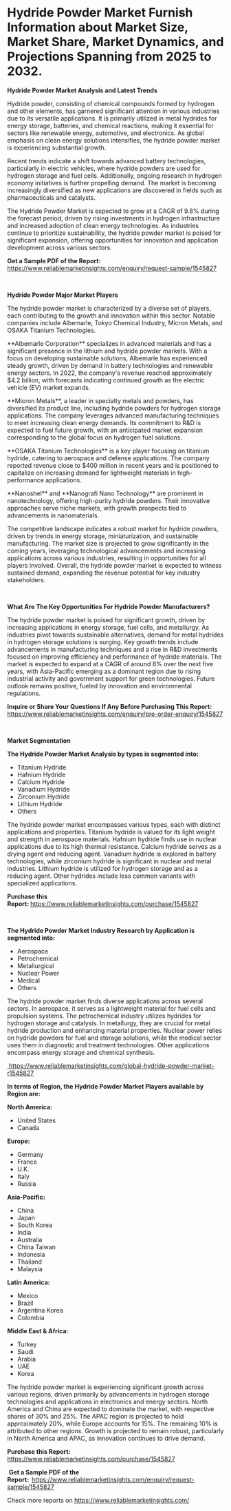 <p><h1>Hydride Powder Market Furnish Information about Market Size, Market Share, Market Dynamics, and Projections Spanning from 2025 to 2032.</h1></p><p><strong>Hydride Powder Market Analysis and Latest Trends</strong></p>
<p><p>Hydride powder, consisting of chemical compounds formed by hydrogen and other elements, has garnered significant attention in various industries due to its versatile applications. It is primarily utilized in metal hydrides for energy storage, batteries, and chemical reactions, making it essential for sectors like renewable energy, automotive, and electronics. As global emphasis on clean energy solutions intensifies, the hydride powder market is experiencing substantial growth.</p><p>Recent trends indicate a shift towards advanced battery technologies, particularly in electric vehicles, where hydride powders are used for hydrogen storage and fuel cells. Additionally, ongoing research in hydrogen economy initiatives is further propelling demand. The market is becoming increasingly diversified as new applications are discovered in fields such as pharmaceuticals and catalysts.</p><p>The Hydride Powder Market is expected to grow at a CAGR of 9.8% during the forecast period, driven by rising investments in hydrogen infrastructure and increased adoption of clean energy technologies. As industries continue to prioritize sustainability, the hydride powder market is poised for significant expansion, offering opportunities for innovation and application development across various sectors.</p></p>
<p><strong>Get a Sample PDF of the Report:&nbsp;</strong> <a href="https://www.reliablemarketinsights.com/enquiry/request-sample/1545827?utm_campaign=2179&utm_medium=2&utm_source=Github&utm_content=ia&utm_term=31032025&utm_id=hydride-powder">https://www.reliablemarketinsights.com/enquiry/request-sample/1545827</a></p>
<p>&nbsp;</p>
<p><strong>Hydride Powder Major Market Players</strong></p>
<p><p>The hydride powder market is characterized by a diverse set of players, each contributing to the growth and innovation within this sector. Notable companies include Albemarle, Tokyo Chemical Industry, Micron Metals, and OSAKA Titanium Technologies.</p><p>**Albemarle Corporation** specializes in advanced materials and has a significant presence in the lithium and hydride powder markets. With a focus on developing sustainable solutions, Albemarle has experienced steady growth, driven by demand in battery technologies and renewable energy sectors. In 2022, the company's revenue reached approximately $4.2 billion, with forecasts indicating continued growth as the electric vehicle (EV) market expands.</p><p>**Micron Metals**, a leader in specialty metals and powders, has diversified its product line, including hydride powders for hydrogen storage applications. The company leverages advanced manufacturing techniques to meet increasing clean energy demands. Its commitment to R&D is expected to fuel future growth, with an anticipated market expansion corresponding to the global focus on hydrogen fuel solutions.</p><p>**OSAKA Titanium Technologies** is a key player focusing on titanium hydride, catering to aerospace and defense applications. The company reported revenue close to $400 million in recent years and is positioned to capitalize on increasing demand for lightweight materials in high-performance applications.</p><p>**Nanoshel** and **Nanografi Nano Technology** are prominent in nanotechnology, offering high-purity hydride powders. Their innovative approaches serve niche markets, with growth prospects tied to advancements in nanomaterials.</p><p>The competitive landscape indicates a robust market for hydride powders, driven by trends in energy storage, miniaturization, and sustainable manufacturing. The market size is projected to grow significantly in the coming years, leveraging technological advancements and increasing applications across various industries, resulting in opportunities for all players involved. Overall, the hydride powder market is expected to witness sustained demand, expanding the revenue potential for key industry stakeholders.</p></p>
<p>&nbsp;</p>
<p><strong>What Are The Key Opportunities For Hydride Powder Manufacturers?</strong></p>
<p><p>The hydride powder market is poised for significant growth, driven by increasing applications in energy storage, fuel cells, and metallurgy. As industries pivot towards sustainable alternatives, demand for metal hydrides in hydrogen storage solutions is surging. Key growth trends include advancements in manufacturing techniques and a rise in R&D investments focused on improving efficiency and performance of hydride materials. The market is expected to expand at a CAGR of around 8% over the next five years, with Asia-Pacific emerging as a dominant region due to rising industrial activity and government support for green technologies. Future outlook remains positive, fueled by innovation and environmental regulations.</p></p>
<p><strong>Inquire or Share Your Questions If Any Before Purchasing This Report:</strong> <a href="https://www.reliablemarketinsights.com/enquiry/pre-order-enquiry/1545827?utm_campaign=2179&utm_medium=2&utm_source=Github&utm_content=ia&utm_term=31032025&utm_id=hydride-powder">https://www.reliablemarketinsights.com/enquiry/pre-order-enquiry/1545827</a></p>
<p>&nbsp;</p>
<p><strong>Market Segmentation</strong></p>
<p><strong>The Hydride Powder Market Analysis by types is segmented into:</strong></p>
<p><ul><li>Titanium Hydride</li><li>Hafnium Hydride</li><li>Calcium Hydride</li><li>Vanadium Hydride</li><li>Zirconium Hydride</li><li>Lithium Hydride</li><li>Others</li></ul></p>
<p><p>The hydride powder market encompasses various types, each with distinct applications and properties. Titanium hydride is valued for its light weight and strength in aerospace materials. Hafnium hydride finds use in nuclear applications due to its high thermal resistance. Calcium hydride serves as a drying agent and reducing agent. Vanadium hydride is explored in battery technologies, while zirconium hydride is significant in nuclear and metal industries. Lithium hydride is utilized for hydrogen storage and as a reducing agent. Other hydrides include less common variants with specialized applications.</p></p>
<p><strong>Purchase this Report:&nbsp;</strong><a href="https://www.reliablemarketinsights.com/purchase/1545827?utm_campaign=2179&utm_medium=2&utm_source=Github&utm_content=ia&utm_term=31032025&utm_id=hydride-powder">https://www.reliablemarketinsights.com/purchase/1545827</a></p>
<p>&nbsp;</p>
<p><strong>The Hydride Powder Market Industry Research by Application is segmented into:</strong></p>
<p><ul><li>Aerospace</li><li>Petrochemical</li><li>Metallurgical</li><li>Nuclear Power</li><li>Medical</li><li>Others</li></ul></p>
<p><p>The hydride powder market finds diverse applications across several sectors. In aerospace, it serves as a lightweight material for fuel cells and propulsion systems. The petrochemical industry utilizes hydrides for hydrogen storage and catalysis. In metallurgy, they are crucial for metal hydride production and enhancing material properties. Nuclear power relies on hydride powders for fuel and storage solutions, while the medical sector uses them in diagnostic and treatment technologies. Other applications encompass energy storage and chemical synthesis.</p></p>
<p><a href="https://www.reliablemarketinsights.com/global-hydride-powder-market-r1545827?utm_campaign=2179&utm_medium=2&utm_source=Github&utm_content=ia&utm_term=31032025&utm_id=hydride-powder">&nbsp;https://www.reliablemarketinsights.com/global-hydride-powder-market-r1545827</a></p>
<p><strong>In terms of Region, the Hydride Powder Market Players available by Region are:</strong></p>
<p>
    <p> <strong> North America: </strong>
        <ul>
            <li>United States</li>
            <li>Canada</li>
        </ul>
        </p> 
    <p> <strong> Europe: </strong>
        <ul>
            <li>Germany</li>
            <li>France</li>
            <li>U.K.</li>
            <li>Italy</li>
            <li>Russia</li>
        </ul>
        </p> 
    <p> <strong> Asia-Pacific: </strong>
        <ul>
            <li>China</li>
            <li>Japan</li>
            <li>South Korea</li>
            <li>India</li>
            <li>Australia</li>
            <li>China Taiwan</li>
            <li>Indonesia</li>
            <li>Thailand</li>
            <li>Malaysia</li>
        </ul>
        </p> 
    <p> <strong> Latin America: </strong>
        <ul>
            <li>Mexico</li>
            <li>Brazil</li>
            <li>Argentina Korea</li>
            <li>Colombia</li>
        </ul>
        </p> 
    <p> <strong> Middle East & Africa: </strong>
        <ul>
            <li>Turkey</li>
            <li>Saudi</li>
            <li>Arabia</li>
            <li>UAE</li>
            <li>Korea</li>
        </ul>
    </p>
    </p>
<p><p>The hydride powder market is experiencing significant growth across various regions, driven primarily by advancements in hydrogen storage technologies and applications in electronics and energy sectors. North America and China are expected to dominate the market, with respective shares of 30% and 25%. The APAC region is projected to hold approximately 20%, while Europe accounts for 15%. The remaining 10% is attributed to other regions. Growth is projected to remain robust, particularly in North America and APAC, as innovation continues to drive demand.</p></p>
<p><strong>Purchase this Report: </strong><a href="https://www.reliablemarketinsights.com/purchase/1545827?utm_campaign=2179&utm_medium=2&utm_source=Github&utm_content=ia&utm_term=31032025&utm_id=hydride-powder">https://www.reliablemarketinsights.com/purchase/1545827</a></p>
<p>&nbsp;<strong>Get a Sample PDF of the Report:&nbsp;&nbsp;</strong><a href="https://www.reliablemarketinsights.com/enquiry/request-sample/1545827?utm_campaign=2179&utm_medium=2&utm_source=Github&utm_content=ia&utm_term=31032025&utm_id=hydride-powder">https://www.reliablemarketinsights.com/enquiry/request-sample/1545827</a></p>
<p><strong></strong></p>
<p>Check more reports on <a href="https://www.reliablemarketinsights.com/?utm_campaign=2179&utm_medium=2&utm_source=Github&utm_content=ia&utm_term=31032025&utm_id=hydride-powder">https://www.reliablemarketinsights.com/</a></p>